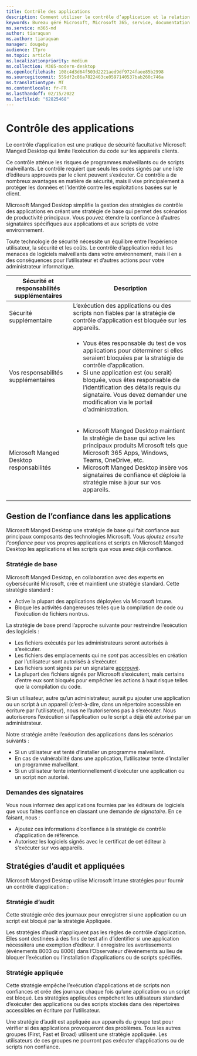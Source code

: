 ```yaml
---
title: Contrôle des applications
description: Comment utiliser le contrôle d’application et la relation d’confiance avec les applications
keywords: Bureau géré Microsoft, Microsoft 365, service, documentation
ms.service: m365-md
author: tiaraquan
ms.author: tiaraquan
manager: dougeby
audience: ITpro
ms.topic: article
ms.localizationpriority: medium
ms.collection: M365-modern-desktop
ms.openlocfilehash: 108c4d3d64f503d2221aed9df9724faee85b2998
ms.sourcegitcommit: 559df2c86a7822463ce0597140537bab260c746a
ms.translationtype: MT
ms.contentlocale: fr-FR
ms.lasthandoff: 02/15/2022
ms.locfileid: "62825468"
---
```

# <a name="app-control"></a>Contrôle des applications

Le contrôle d’application est une pratique de sécurité facultative Microsoft Manged Desktop qui limite l’exécution du code sur les appareils clients.

Ce contrôle atténue les risques de programmes malveillants ou de scripts malveillants. Le contrôle requiert que seuls les codes signés par une liste d’éditeurs approuvés par le client peuvent s’exécuter. Ce contrôle a de nombreux avantages en matière de sécurité, mais il vise principalement à protéger les données et l’identité contre les exploitations basées sur le client.

Microsoft Manged Desktop simplifie la gestion des stratégies de contrôle des applications en créant une stratégie de base qui permet des scénarios de productivité principaux. Vous pouvez étendre la confiance à d’autres signataires spécifiques aux applications et aux scripts de votre environnement.

Toute technologie de sécurité nécessite un équilibre entre l’expérience utilisateur, la sécurité et les coûts. Le contrôle d’application réduit les menaces de logiciels malveillants dans votre environnement, mais il en a des conséquences pour l’utilisateur et d’autres actions pour votre administrateur informatique.

| Sécurité et responsabilités supplémentaires | Description |
| ------ | ------ |
| Sécurité supplémentaire | L’exécution des applications ou des scripts non fiables par la stratégie de contrôle d’application est bloquée sur les appareils. |
| Vos responsabilités supplémentaires | <ul><li>Vous êtes responsable du test de vos applications pour déterminer si elles seraient bloquées par la stratégie de contrôle d’application.</li><li>Si une application est (ou serait) bloquée, vous êtes responsable de l’identification des détails requis du signataire. Vous devez demander une modification via le portail d’administration.</li></ul>
| Microsoft Manged Desktop responsabilités | <ul><li>Microsoft Manged Desktop maintient la stratégie de base qui active les principaux produits Microsoft tels que Microsoft 365 Apps, Windows, Teams, OneDrive, etc.</li><li>Microsoft Manged Desktop insère vos signataires de confiance et déploie la stratégie mise à jour sur vos appareils.</li></ul>

## <a name="managing-trust-in-applications"></a>Gestion de l’confiance dans les applications

Microsoft Manged Desktop une stratégie de base qui fait confiance aux principaux composants des technologies Microsoft. Vous *ajoutez ensuite l’confiance* pour vos propres applications et scripts en Microsoft Manged Desktop les applications et les scripts que vous avez déjà confiance.

### <a name="base-policy"></a>Stratégie de base

Microsoft Manged Desktop, en collaboration avec des experts en cybersécurité Microsoft, crée et maintient une stratégie standard. Cette stratégie standard :

- Active la plupart des applications déployées via Microsoft Intune.
- Bloque les activités dangereuses telles que la compilation de code ou l’exécution de fichiers nontrus.

La stratégie de base prend l’approche suivante pour restreindre l’exécution des logiciels :

- Les fichiers exécutés par les administrateurs seront autorisés à s’exécuter.
- Les fichiers des emplacements qui ne *sont* pas accessibles en création par l’utilisateur sont autorisés à s’exécuter.
- Les fichiers sont signés par un signataire [approuvé](#signer-requests).
- La plupart des fichiers signés par Microsoft s’exécutent, mais certains d’entre eux sont bloqués pour empêcher les actions à haut risque telles que la compilation du code.

Si un utilisateur, autre qu’un administrateur, aurait pu ajouter une application ou un script à un appareil (c’est-à-dire, dans un répertoire accessible en écriture par l’utilisateur), nous ne l’autoriserons pas à s’exécuter. Nous autoriserons l’exécution si l’application ou le script a déjà été autorisé par un administrateur.

Notre stratégie arrête l’exécution des applications dans les scénarios suivants :

- Si un utilisateur est tenté d’installer un programme malveillant.
- En cas de vulnérabilité dans une application, l’utilisateur tente d’installer un programme malveillant.
- Si un utilisateur tente intentionnellement d’exécuter une application ou un script non autorisé.

### <a name="signer-requests"></a>Demandes des signataires

Vous nous informez des applications fournies par les éditeurs de logiciels que vous faites confiance en classant une demande *de signataire*. En ce faisant, nous :

- Ajoutez ces informations d’confiance à la stratégie de contrôle d’application de référence.
- Autorisez les logiciels signés avec le certificat de cet éditeur à s’exécuter sur vos appareils.

## <a name="audit-and-enforced-policies"></a>Stratégies d’audit et appliquées

Microsoft Manged Desktop utilise Microsoft Intune stratégies pour fournir un contrôle d’application :

### <a name="audit-policy"></a>Stratégie d’audit

Cette stratégie crée des journaux pour enregistrer si une application ou un script est bloqué par la stratégie Appliquée.

Les stratégies d’audit n’appliquent pas les règles de contrôle d’application. Elles sont destinées à des fins de test afin d’identifier si une application nécessitera une exemption d’éditeur. Il enregistre les avertissements (événements 8003 ou 8006) dans l’Observateur d’événements au lieu de bloquer l’exécution ou l’installation d’applications ou de scripts spécifiés.

### <a name="enforced-policy"></a>Stratégie appliquée

Cette stratégie empêche l’exécution d’applications et de scripts non confiances et crée des journaux chaque fois qu’une application ou un script est bloqué. Les stratégies appliquées empêchent les utilisateurs standard d’exécuter des applications ou des scripts stockés dans des répertoires accessibles en écriture par l’utilisateur.

Une stratégie d’audit est appliquée aux appareils du groupe test pour vérifier si des applications provoqueront des problèmes. Tous les autres groupes (First, Fast et Broad) utilisent une stratégie appliquée. Les utilisateurs de ces groupes ne pourront pas exécuter d’applications ou de scripts non confiance.
